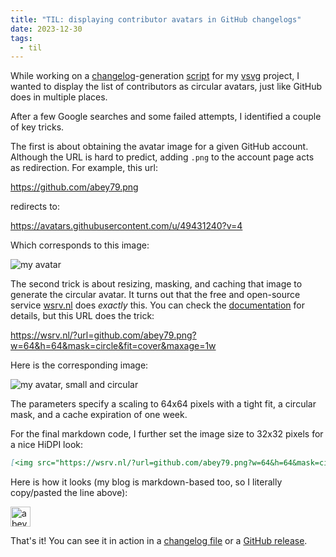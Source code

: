 ```yaml
---
title: "TIL: displaying contributor avatars in GitHub changelogs"
date: 2023-12-30
tags:
  - til
---
```


While working on a  [changelog](https://github.com/abey79/vsvg/blob/master/CHANGELOG.md)-generation [script](https://github.com/abey79/vsvg/blob/master/scripts/changelog.py) for my [vsvg](https://github.com/abey79/vsvg) project, I wanted to display the list of contributors as circular avatars, just like GitHub does in multiple places.

After a few Google searches and some failed attempts, I identified a couple of key tricks.

The first is about obtaining the avatar image for a given GitHub account. Although the URL  is hard to predict, adding `.png` to the account page acts as redirection. For example, this url:

<https://github.com/abey79.png>

redirects to:

<https://avatars.githubusercontent.com/u/49431240?v=4>

Which corresponds to this image:

![my avatar](https://avatars.githubusercontent.com/u/49431240?v=4)


The second trick is about resizing, masking, and caching that image to generate the circular avatar. It turns out that the free and open-source service [wsrv.nl](https://wsrv.nl) does _exactly_ this. You can check the [documentation](https://wsrv.nl/docs/) for details, but this URL does the trick:

<https://wsrv.nl/?url=github.com/abey79.png?w=64&h=64&mask=circle&fit=cover&maxage=1w>

Here is the corresponding image:

![my avatar, small and circular](<https://wsrv.nl/?url=github.com/abey79.png?w=64&h=64&mask=circle&fit=cover&maxage=1w>)

The parameters specify a scaling to 64x64 pixels with a tight fit, a circular mask, and a cache expiration of one week.

For the final markdown code, I further set the image size to 32x32 pixels for a nice HiDPI look:

```md
[<img src="https://wsrv.nl/?url=github.com/abey79.png?w=64&h=64&mask=circle&fit=cover&maxage=1w" width="32" height="32" alt="abey79" />](https://github.com/abey79)
```

Here is how it looks (my blog is markdown-based too, so I literally copy/pasted the line above):

[<img src="https://wsrv.nl/?url=github.com/abey79.png?w=64&h=64&mask=circle&fit=cover&maxage=1w" width="32" height="32" alt="abey79" />](https://github.com/abey79)

That's it! You can see it in action in a [changelog file](https://github.com/abey79/vsvg/blob/master/CHANGELOG.md#contributors) or a [GitHub release](https://github.com/abey79/vsvg/releases/tag/v0.3.0).

